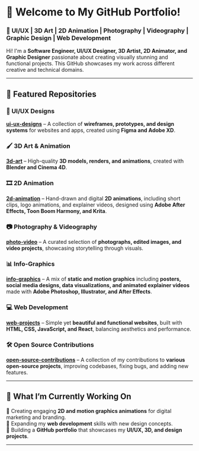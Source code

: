 # **👋 Welcome to My GitHub Portfolio!**  

### 🎨 **UI/UX | 3D Art | 2D Animation | Photography | Videography | Graphic Design | Web Development**  

Hi! I'm a **Software Engineer, UI/UX Designer, 3D Artist, 2D Animator, and Graphic Designer** passionate about creating visually stunning and functional projects. This GitHub showcases my work across different creative and technical domains.  

---

## **📌 Featured Repositories**  

### **🎨 UI/UX Designs**  
**[ui-ux-designs](https://github.com/your-username/ui-ux-designs)** – A collection of **wireframes, prototypes, and design systems** for websites and apps, created using **Figma and Adobe XD**.  

### **🖌️ 3D Art & Animation**  
**[3d-art](https://github.com/your-username/3d-art)** – High-quality **3D models, renders, and animations**, created with **Blender and Cinema 4D**.  

### **🎞️ 2D Animation**  
**[2d-animation](https://github.com/your-username/2d-animation)** – Hand-drawn and digital **2D animations**, including short clips, logo animations, and explainer videos, designed using **Adobe After Effects, Toon Boom Harmony, and Krita**.  

### **📷 Photography & Videography**  
**[photo-video](https://github.com/your-username/photo-video)** – A curated selection of **photographs, edited images, and video projects**, showcasing storytelling through visuals.  

### **📊 Info-Graphics**  
**[info-graphics](https://github.com/your-username/info-graphics)** – A mix of **static and motion graphics** including **posters, social media designs, data visualizations, and animated explainer videos** made with **Adobe Photoshop, Illustrator, and After Effects**.  

### **💻 Web Development**  
**[web-projects](https://github.com/your-username/web-projects)** – Simple yet **beautiful and functional websites**, built with **HTML, CSS, JavaScript, and React**, balancing aesthetics and performance.  

### **🛠️ Open Source Contributions**  
**[open-source-contributions](https://github.com/your-username/open-source-contributions)** – A collection of my contributions to **various open-source projects**, improving codebases, fixing bugs, and adding new features.  

---

## **🚀 What I’m Currently Working On**  
🔹 Creating engaging **2D and motion graphics animations** for digital marketing and branding.  
🔹 Expanding my **web development** skills with new design concepts.  
🔹 Building a **GitHub portfolio** that showcases my **UI/UX, 3D, and design projects**.  

---
